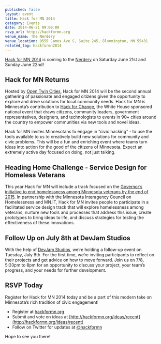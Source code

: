 ```yaml
---
published: false
layout: event 
title: Hack for MN 2014 
category: Events
date: 2014-06-21 09:00:00
rsvp_url: http://hackformn.org
venue_name: The Nerdery 
venue_location: 9555 James Ave S, Suite 245, Bloomington, MN 55431
related_tag: hackformn2014
---
```


[Hack for MN 2014](http://hackformn.org/) is coming to the [Nerdery](http://nerdery.com/)
on Saturday June 21st and Sunday June 22nd!


## Hack for MN Returns

Hosted by [Open Twin Cities](http://opentwincities.org/), Hack for MN 2014 will
be the second annual gathering of passionate and engaged citizens given the
opportunity to explore and drive solutions for local community needs. Hack for
MN is Minnesota’s contribution to [Hack for Change](http://hackforchange.org/),
the White House sponsored national event that draws citizens, community leaders,
government representatives, designers, and technologists to events in 90+ cities
around the country to empower communities via new tools and novel ideas. 

Hack for MN invites Minnesotans to engage in “civic hacking” - to use the tools
available to us to creatively build new solutions for community and civic
problems. This will be a fun and enriching event where teams turn ideas into
action for the good of the citizens of Minnesota. Expect an extremely active
day focused on doing, not just talking. 


## Heading Home Challenge - Service Design for Homeless Veterans

This year Hack for MN will include a track focused on the [Governor’s
initiative to end homelessness among Minnesota veterans by the end of 2015](http://mn.gov/governor/blog/the-office-of-the-governor-blog-entry-detail.jsp?id=102-105011).
In partnership with the Minnesota Interagency Council on Homelessness and
MN.IT, Hack for MN invites people to participate in a facilitated service
design track that will explore homelessness among veterans, nurture new tools
and processes that address this issue, create prototypes to bring ideas to
life, and discuss strategies for testing the effectiveness of these
innovations.


## Follow Up on July 8th at DevJam Studios

With the help of [DevJam Studios](http://devjam.com/), we’re holding a
follow-up event on Tuesday, July 8th. For the first time, we’re inviting
participants to reflect on their projects and get advice on how to move
forward. Join us on 7/8, 5:30pm to 8pm for an opportunity to discuss your
project, your team’s progress, and your needs for further development.


## RSVP Today 

Register for Hack for MN 2014 today and be a part of this modern take on
Minnesota’s rich tradition of civic engagement!

- Register at [hackformn.org](http://hackformn.org/) 
- Submit and vote on ideas at [http://hackformn.org/ideas/recent](http://hackformn.org/ideas/recent) 
- Follow on Twitter for updates at [@hackformn ](https://twitter.com/hackformn) 
  

Hope to see you there!
